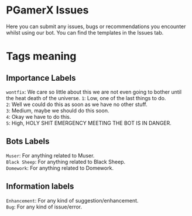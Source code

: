 # PGamerX Issues
Here you can submit any issues, bugs or recommendations you encounter whilst using our bot.
You can find the templates in the Issues tab.

# Tags meaning
## Importance Labels 
`wontfix`: We care so little about this we are not even going to bother until the heat death of the universe.
`1`: Low, one of the last things to do.   
`2`: Well we could do this as soon as we have no other stuff.   
`3`: Medium, maybe we should do this soon.   
`4`: Okay we have to do this.   
`5`: High, HOLY SHIT EMERGENCY MEETING THE BOT IS IN DANGER.    

## Bots Labels
`Muser`: For anything related to Muser.   
`Black Sheep`: For anything related to Black Sheep.   
`Domework`: For anything related to Domework.   

## Information labels
`Enhancement`: For any kind of suggestion/enhancement.    
`Bug`: For any kind of issue/error.   
 

